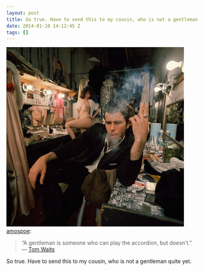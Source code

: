 ```yaml
---
layout: post
title: So true. Have to send this to my cousin, who is not a gentleman quite yet.
date: 2014-01-10 14:12:45 Z
tags: []
---
```

![](/media/2014/01/72868783245.jpg)
[amospoe](http://amospoe.tumblr.com/post/72766466468/a-gentleman-is-someone-who-can-play-the):

> “A gentleman is someone who can play the accordion, but doesn’t.”   
> ― [Tom Waits](http://www.goodreads.com/author/show/101363.Tom_Waits)

So true. Have to send this to my cousin, who is not a gentleman quite yet.
